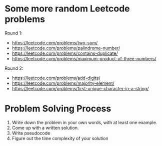 # Some more random Leetcode problems

Round 1:
- https://leetcode.com/problems/two-sum/
- https://leetcode.com/problems/palindrome-number/
- https://leetcode.com/problems/contains-duplicate/
- https://leetcode.com/problems/maximum-product-of-three-numbers/

Round 2:
- https://leetcode.com/problems/add-digits/
- https://leetcode.com/problems/majority-element/
- https://leetcode.com/problems/first-unique-character-in-a-string/

# Problem Solving Process

1. Write down the problem in your own words, with at least one example.
2. Come up with a written solution.
3. Write pseudocode
4. Figure out the time complexity of your solution
